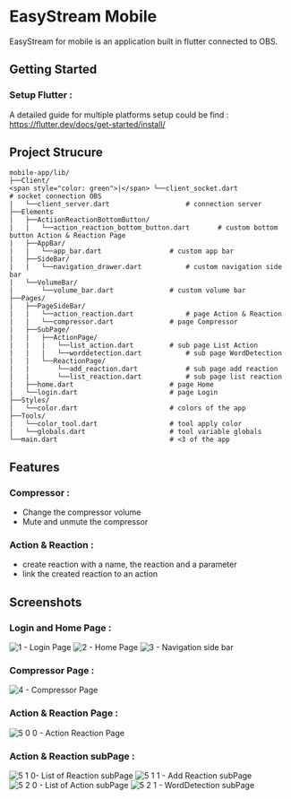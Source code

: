 # EasyStream Mobile

EasyStream for mobile is an application built in flutter connected to OBS.

## Getting Started

### Setup Flutter :
A detailed guide for multiple platforms setup could be find :
https://flutter.dev/docs/get-started/install/

## Project Strucure

```
mobile-app/lib/
├──Client/
<span style="color: green">|</span>	└──client_socket.dart					# socket connection OBS
|	└──client_server.dart					# connection server
├──Elements
|	├──ActiionReactionBottomButton/
|	|	└──action_reaction_bottom_button.dart		# custom bottom button Action & Reaction Page
|	├──AppBar/
|	|	└──app_bar.dart					# custom app bar
|	├──SideBar/
|	|	└──navigation_drawer.dart			# custom navigation side bar
|	└──VolumeBar/
|		└──volume_bar.dart				# custom volume bar
├──Pages/
|	├──PageSideBar/
|	|	└──action_reaction.dart				# page Action & Reaction
|	|	└──compressor.dart				# page Compressor
|	├──SubPage/
|	|	├──ActionPage/
|	|	|	└──list_action.dart			# sub page List Action
|	|	|	└──worddetection.dart			# sub page WordDetection
|	|	└──ReactionPage/
|	|		└──add_reaction.dart			# sub page add reaction
|	|		└──list_reaction.dart			# sub page list reaction
|	├──home.dart						# page Home
|	└──login.dart						# page Login
├──Styles/
|	└──color.dart						# colors of the app
├──Tools/
|	└──color_tool.dart					# tool apply color
|	└──globals.dart						# tool variable globals
└──main.dart							# <3 of the app
```

## Features

### Compressor :
  - Change the compressor volume
  - Mute and unmute the compressor

### Action & Reaction :
  - create reaction with a name, the reaction and a parameter
  - link the created reaction to an action

## Screenshots

### Login and Home Page :
![1 - Login Page](https://github.com/EasyStreamDev/easystream_mobile_app/assets/70137982/c408d9cb-b971-411f-a65b-ae8ed46a8e4c)
![2 - Home Page](https://github.com/EasyStreamDev/easystream_mobile_app/assets/70137982/5a443532-30e7-479d-9e7e-58bd0873150a)
![3 - Navigation side bar](https://github.com/EasyStreamDev/easystream_mobile_app/assets/70137982/b6936255-1af4-4376-8d02-ddc528400cf5)

### Compressor Page :
![4 - Compressor Page](https://github.com/EasyStreamDev/easystream_mobile_app/assets/70137982/7b23c117-ca61-44b1-bee8-2e33c98961a9)

### Action & Reaction Page :
![5 0 0 - Action   Reaction Page](https://github.com/EasyStreamDev/easystream_mobile_app/assets/70137982/db9b029b-3156-4eb4-a4b9-1c68d592f7c8)

### Action & Reaction subPage :
![5 1 0- List of Reaction subPage](https://github.com/EasyStreamDev/easystream_mobile_app/assets/70137982/ec6006e6-09db-44e9-9362-19268eb1bd28)
![5 1 1 - Add Reaction subPage](https://github.com/EasyStreamDev/easystream_mobile_app/assets/70137982/8e13da66-9cb8-40e2-b7ff-c8292b3613bd)
![5 2 0 - List of Action subPage](https://github.com/EasyStreamDev/easystream_mobile_app/assets/70137982/22345e8c-aa69-47a0-9a7c-c48a80cf3c23)
![5 2 1 - WordDetection subPage](https://github.com/EasyStreamDev/easystream_mobile_app/assets/70137982/7f32cc99-fed1-43f2-acd5-8e6287b0d181)

